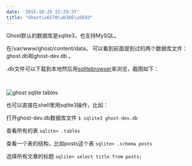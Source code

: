 ```yaml
---
date: '2015-10-25 22:29:37'
title: "Ghost\u6570\u636E\u5E93"
---
```

Ghost默认的数据库是sqlite3，也支持MySQL。

在/var/www/ghost/content/data， 可以看到前面提到过的两个数据库文件：ghost.db和ghost-dev.db 。

.db文件可以下载到本地然后用[sqlitebrowser](http://sqlitebrowser.org/)来浏览，截图如下：

<br />

![ghost sqlite tables](/content/images/2015/10/ghostTables.png)

也可以直接在shell里用sqlite3操作，比如：

打开ghost-dev.db数据库文件
`$ sqlite3 ghost-dev.db`

查看所有的表
`sqlite> .tables`

查看一个表的结构，比如posts这个表
`sqlite> .schema posts`

选择所有文章的标题
`sqlite> select title from posts;`

